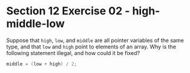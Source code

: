 # Section 12 Exercise 02 - high-middle-low

Suppose that `high`, `low`, and `middle` are all pointer variables of the same type, and that `low` and `high` point to elements of an array. Why is the following statement illegal, and how could it be fixed?

```c
middle = (low + high) / 2;
```

